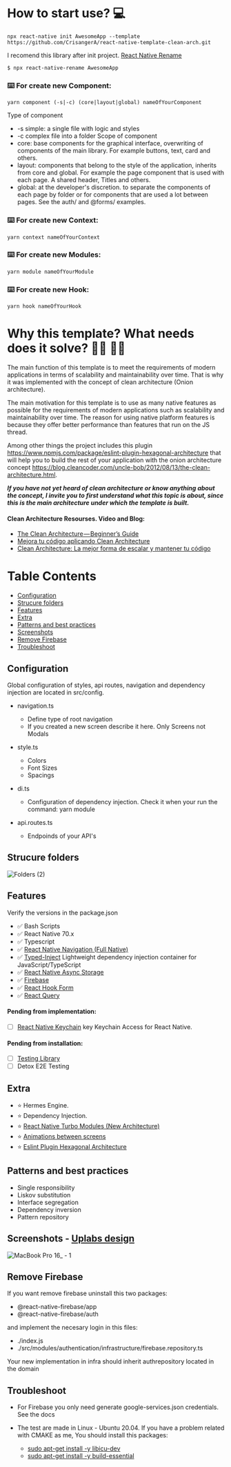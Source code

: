 # How to start use? 💻
````
npx react-native init AwesomeApp --template https://github.com/CrisangerA/react-native-template-clean-arch.git
````
I recomend this library after init project. [React Native Rename](https://github.com/junedomingo/react-native-rename)
````
$ npx react-native-rename AwesomeApp
````

### ⌨️ For create new Component:
````
yarn component (-s|-c) (core|layout|global) nameOfYourComponent
````
Type of component
- -s simple: a single file with logic and styles
- -c complex file into a folder
Scope of component
- core: base components for the graphical interface, overwriting of components of the main library. For example buttons, text, card and others.
- layout: components that belong to the style of the application, inherits from core and global. For example the page component that is used with each page. A shared header, Titles and others.
- global: at the developer's discretion. to separate the components of each page by folder or for components that are used a lot between pages. See the auth/ and @forms/ examples.

### ⌨️ For create new Context:
````
yarn context nameOfYourContext
````
### ⌨️ For create new Modules:
````
yarn module nameOfYourModule
````
### ⌨️ For create new Hook:
````
yarn hook nameOfYourHook
````

# Why this template? What needs does it solve? 🤷‍♂️ 🤷‍♀️
The main function of this template is to meet the requirements of modern applications in terms of scalability and maintainability over time. That is why it was implemented with the concept of clean architecture (Onion architecture).

The main motivation for this template is to use as many native features as possible for the requirements of modern applications such as scalability and maintainability over time. The reason for using native platform features is because they offer better performance than features that run on the JS thread.

Among other things the project includes this plugin https://www.npmjs.com/package/eslint-plugin-hexagonal-architecture that will help you to build the rest of your application with the onion architecture concept https://blog.cleancoder.com/uncle-bob/2012/08/13/the-clean-architecture.html.

__*If you have not yet heard of clean architecture or know anything about the concept, I invite you to first understand what this topic is about, since this is the main architecture under which the template is built.*__

#### Clean Architecture Resourses. Video and Blog:
- [The Clean Architecture — Beginner’s Guide](https://betterprogramming.pub/the-clean-architecture-beginners-guide-e4b7058c1165)
- [Mejora tu código aplicando Clean Architecture](https://www.youtube.com/watch?v=bdnpXzgj1oY)
- [Clean Architecture: La mejor forma de escalar y mantener tu código](https://www.youtube.com/watch?v=y3MWfPDmVqo)

# Table Contents
* [Configuration](https://github.com/CrisangerA/react-native-template-clean-arch#configuration)
* [Strucure folders](https://github.com/CrisangerA/react-native-template-clean-arch#strucure-folders)
* [Features](https://github.com/CrisangerA/react-native-template-clean-arch#features)
* [Extra](https://github.com/CrisangerA/react-native-template-clean-arch#extra)
* [Patterns and best practices](https://github.com/CrisangerA/react-native-template-clean-arch#patterns-and-best-practices)
* [Screenshots](https://github.com/CrisangerA/react-native-template-clean-arch#screenshots---uplabs-design)
* [Remove Firebase](https://github.com/CrisangerA/react-native-template-clean-arch#remove-firebase)
* [Troubleshoot](https://github.com/CrisangerA/react-native-template-clean-arch#troubleshoot)

## Configuration
Global configuration of styles, api routes, navigation and dependency injection are located in src/config.
* navigation.ts
  - Define type of root navigation
  - If you created a new screen describe it here. Only Screens not Modals
* style.ts
  - Colors
  - Font Sizes
  - Spacings
* di.ts
  - Configuration of dependency injection. Check it when your run the command: yarn module

* api.routes.ts
  - Endpoinds of your API's

## Strucure folders
![Folders (2)](https://user-images.githubusercontent.com/46910469/203866311-20f5fd19-2c83-4d28-8dbd-de91710d344d.png)

## Features
Verify the versions in the package.json
- ✅ Bash Scripts
- ✅ React Native 70.x
- ✅ Typescript
- ✅ [React Native Navigation (Full Native)](https://wix.github.io/react-native-navigation/docs/before-you-start/)
- ✅ [Typed-Inject](https://github.com/nicojs/typed-inject) Lightweight dependency injection container for JavaScript/TypeScript
- ✅ [React Native Async Storage](https://react-native-async-storage.github.io/async-storage/)
- ✅ [Firebase](https://rnfirebase.io/)
- ✅ [React Hook Form](https://react-hook-form.com/get-started#ReactNative)
- ✅ [React Query](https://tanstack.com/query/v4/docs/installation)

#### Pending from implementation:
- [ ] [React Native Keychain](https://github.com/oblador/react-native-keychain) key Keychain Access for React Native.

#### Pending from installation:
- [ ] [Testing Library](https://testing-library.com/docs/react-native-testing-library/intro/)
- [ ] Detox E2E Testing

## Extra
- ⭐ Hermes Engine.
- ⭐ Dependency Injection.
- ⭐ [React Native Turbo Modules (New Architecture)](https://reactnative.dev/docs/the-new-architecture/landing-page)
- ⭐ [Animations between screens](https://wix.github.io/react-native-navigation/docs/style-animations/)
- ⭐ [Eslint Plugin Hexagonal Architecture](https://www.npmjs.com/package/eslint-plugin-hexagonal-architecture)

## Patterns and best practices
* Single responsibility
* Liskov substitution
* Interface segregation
* Dependency inversion
* Pattern repository

## Screenshots - [Uplabs design](https://www.uplabs.com/posts/login-07f92b8f-d3d4-420f-8f2f-acc38566f989)
![MacBook Pro 16_ - 1](https://user-images.githubusercontent.com/46910469/202013754-936f02d3-33fe-4f57-aa9e-bfb6ea2f4f34.png)

## Remove Firebase
If you want remove firebase uninstall this two packages: 
- @react-native-firebase/app
- @react-native-firebase/auth

and implement the necesary login in this files:
- ./index.js
- ./src/modules/authentication/infrastructure/firebase.repository.ts

Your new implementation in infra should inherit authrepository located in the domain

## Troubleshoot
* For Firebase you only need generate google-services.json credentials. See the docs

* The test are made in Linux - Ubuntu 20.04. If you have a problem related with CMAKE as me, You should install this packages: 
  - [sudo apt-get install -y libicu-dev](https://stackoverflow.com/questions/72937332/task-reactandroidhermes-engineconfigurebuildforhermes-failed-react-native-new)
  - [sudo apt-get install -y build-essential](https://stackoverflow.com/questions/6141608/cmake-make-program-not-found)
